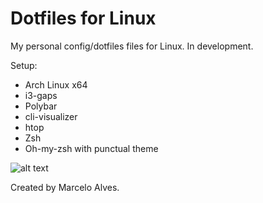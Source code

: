 # Dotfiles for Linux

My personal config/dotfiles files for Linux. In development.

Setup:
- Arch Linux x64
- i3-gaps
- Polybar
- cli-visualizer
- htop
- Zsh
- Oh-my-zsh with punctual theme


![alt text](https://i.imgur.com/WHQPnqD.png)



Created by Marcelo Alves. 
